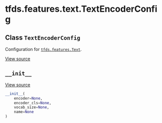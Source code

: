 <div itemscope itemtype="http://developers.google.com/ReferenceObject">
<meta itemprop="name" content="tfds.features.text.TextEncoderConfig" />
<meta itemprop="path" content="Stable" />
<meta itemprop="property" content="__init__"/>
</div>

# tfds.features.text.TextEncoderConfig

## Class `TextEncoderConfig`

Configuration for
<a href="../../../tfds/features/Text.md"><code>tfds.features.Text</code></a>.

<a target="_blank" href="https://github.com/tensorflow/datasets/tree/master/tensorflow_datasets/core/features/text/text_encoder.py">View
source</a>

<!-- Placeholder for "Used in" -->


<h2 id="__init__"><code>__init__</code></h2>

<a target="_blank" href="https://github.com/tensorflow/datasets/tree/master/tensorflow_datasets/core/features/text/text_encoder.py">View
source</a>

``` python
__init__(
    encoder=None,
    encoder_cls=None,
    vocab_size=None,
    name=None
)
```
